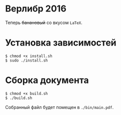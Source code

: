 # Верлибр 2016

Теперь ~~банановый~~ со вкусом `LaTeX`.

# Установка зависимостей

```
$ chmod +x install.sh
$ sudo ./install.sh
```

# Сборка документа

```
$ chmod +x build.sh
$ ./build.sh
```

Собранный файл будет помещен в `./bin/main.pdf`.
